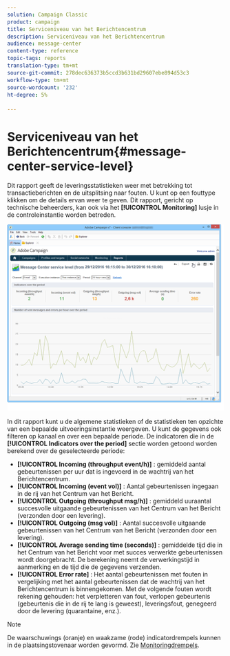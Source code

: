 ```yaml
---
solution: Campaign Classic
product: campaign
title: Serviceniveau van het Berichtencentrum
description: Serviceniveau van het Berichtencentrum
audience: message-center
content-type: reference
topic-tags: reports
translation-type: tm+mt
source-git-commit: 278dec636373b5ccd3b631bd29607ebe894d53c3
workflow-type: tm+mt
source-wordcount: '232'
ht-degree: 5%

---
```



# Serviceniveau van het Berichtencentrum{#message-center-service-level}

Dit rapport geeft de leveringsstatistieken weer met betrekking tot transactieberichten en de uitsplitsing naar fouten. U kunt op een fouttype klikken om de details ervan weer te geven. Dit rapport, gericht op technische beheerders, kan ook via het **[!UICONTROL Monitoring]** lusje in de controleinstantie worden betreden.

![](assets/mc_reports_1.png)

In dit rapport kunt u de algemene statistieken of de statistieken ten opzichte van een bepaalde uitvoeringsinstantie weergeven. U kunt de gegevens ook filteren op kanaal en over een bepaalde periode. De indicatoren die in de **[!UICONTROL Indicators over the period]** sectie worden getoond worden berekend over de geselecteerde periode:

* **[!UICONTROL Incoming (throughput event/h)]** : gemiddeld aantal gebeurtenissen per uur dat is ingevoerd in de wachtrij van het Berichtencentrum.
* **[!UICONTROL Incoming (event vol)]** : Aantal gebeurtenissen ingegaan in de rij van het Centrum van het Bericht.
* **[!UICONTROL Outgoing (throughput msg/h)]** : gemiddeld uuraantal succesvolle uitgaande gebeurtenissen van het Centrum van het Bericht (verzonden door een levering).
* **[!UICONTROL Outgoing (msg vol)]** : Aantal succesvolle uitgaande gebeurtenissen van het Centrum van het Bericht (verzonden door een levering).
* **[!UICONTROL Average sending time (seconds)]** : gemiddelde tijd die in het Centrum van het Bericht voor met succes verwerkte gebeurtenissen wordt doorgebracht. De berekening neemt de verwerkingstijd in aanmerking en de tijd die de gegevens verzenden.
* **[!UICONTROL Error rate]** : Het aantal gebeurtenissen met fouten in vergelijking met het aantal gebeurtenissen dat de wachtrij van het Berichtencentrum is binnengekomen. Met de volgende fouten wordt rekening gehouden: het verpletteren van fout, verlopen gebeurtenis (gebeurtenis die in de rij te lang is geweest), leveringsfout, genegeerd door de levering (quarantaine, enz.).

>[!NOTE]
>
>De waarschuwings (oranje) en waakzame (rode) indicatordrempels kunnen in de plaatsingstovenaar worden gevormd. Zie [Monitoringdrempels](../../message-center/using/monitoring-thresholds.md).

